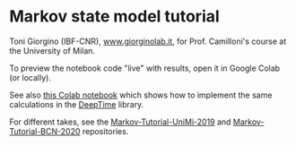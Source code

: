 # Markov state model tutorial

Toni Giorgino (IBF-CNR), www.giorginolab.it, for Prof. Camilloni's course at the University of Milan.

To preview the notebook code "live" with results, open it in Google Colab (or locally).

See also [this Colab notebook](https://colab.research.google.com/drive/1kRKqlwEYjg3vwybqkQfNIKfojeKbEZS9?usp=sharing) which
  shows how to implement the same calculations in the [DeepTime](https://deeptime-ml.github.io/latest/index.html) library.
  
For different takes, see the [Markov-Tutorial-UniMi-2019](https://github.com/giorginolab/Markov-Tutorial-UniMi-2019) and
  [Markov-Tutorial-BCN-2020](https://github.com/giorginolab/Markov-Tutorial-BCN-2020) repositories.
